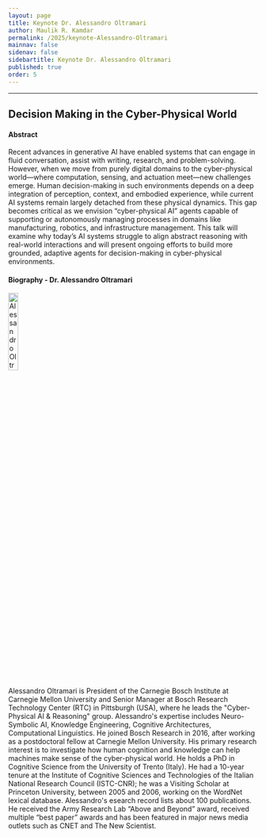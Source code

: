 ```yaml
---
layout: page
title: Keynote Dr. Alessandro Oltramari
author: Maulik R. Kamdar
permalink: /2025/keynote-Alessandro-Oltramari
mainnav: false
sidenav: false
sidebartitle: Keynote Dr. Alessandro Oltramari
published: true
order: 5
---
```


----------------------------------------------------------------

## **Decision Making in the Cyber-Physical World**

#### **Abstract**

Recent advances in generative AI have enabled systems that can engage in fluid conversation, assist with writing, research, and problem-solving. However, when we move from purely digital domains to the cyber-physical world—where computation, sensing, and actuation meet—new challenges emerge. Human decision-making in such environments depends on a deep integration of perception, context, and embodied experience, while current AI systems remain largely detached from these physical dynamics. This gap becomes critical as we envision “cyber-physical AI” agents capable of supporting or autonomously managing processes in domains like manufacturing, robotics, and infrastructure management. This talk will examine why today’s AI systems struggle to align abstract reasoning with real-world interactions and will present ongoing efforts to build more grounded, adaptive agents for decision-making in cyber-physical environments.

#### **Biography - Dr. Alessandro Oltramari**

<img src="https://us2ts.org/2025/images/OltramariHeadshot.jpeg" alt="Alessandro Oltramari" width="20%">


Alessandro Oltramari is President of the Carnegie Bosch Institute at Carnegie Mellon University and Senior Manager at Bosch Research Technology Center (RTC) in Pittsburgh (USA), where he leads the "Cyber-Physical AI & Reasoning" group.
Alessandro's expertise includes Neuro-Symbolic AI, Knowledge Engineering, Cognitive Architectures, Computational Linguistics.
He joined Bosch Research in 2016, after working as a postdoctoral fellow at Carnegie Mellon University. His primary research interest is to investigate how human cognition and knowledge can help machines make sense of the cyber-physical world. He holds a PhD in Cognitive Science from the University of Trento (Italy). He had a 10-year tenure at the Institute of Cognitive Sciences and Technologies of the Italian National Research Council (ISTC-CNR); he was a Visiting Scholar at Princeton University, between 2005 and 2006, working on the WordNet lexical database. Alessandro's esearch record lists about 100 publications. He received the Army Research Lab “Above and Beyond” award, received multiple “best paper” awards and has been featured in major news media outlets such as CNET and The New Scientist.